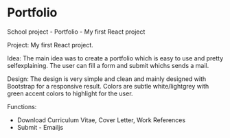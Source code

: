 # Portfolio
School project - Portfolio - My first React project

Project:
My first React project.

Idea:
The main idea was to create a portfolio which is easy to use and pretty selfexplaining. 
The user can fill a form and submit whichs sends a mail.

Design:
The design is very simple and clean and mainly designed with Bootstrap for a responsive result.
Colors are subtle white/lightgrey with green accent colors to highlight for the user.

Functions:
- Download Curriculum Vitae, Cover Letter, Work References
- Submit - Emailjs
